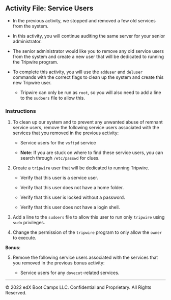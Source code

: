 ## Activity File: Service Users

- In the previous activity, we stopped and removed a few old services from the system.

- In this activity, you will continue auditing the same server for your senior administrator.

- The senior administrator would like you to remove any old service users from the system and create a new user that will be dedicated to running the Tripwire program.

- To complete this activity, you will use the `adduser` and `deluser` commands with the correct flags to clean up the system and create this new Tripwire user. 

    - Tripwire can only be run as `root`, so you will also need to add a line to the `sudoers` file to allow this.

### Instructions

1. To clean up our system and to prevent any unwanted abuse of remnant service users, remove the following service users associated with the services that you removed in the previous activity:

    - Service users for the `vsftpd` service

    - **Note**: If you are stuck on where to find these service users, you can search through `/etc/passwd` for clues.

2. Create a `tripwire` user that will be dedicated to running Tripwire.

    - Verify that this user is a service user.

    - Verify that this user does not have a home folder.

    - Verify that this user is locked without a password.

    - Verify that this user does not have a login shell.

3. Add a line to the `sudoers` file to allow this user to run only `tripwire` using `sudo` privileges.

4. Change the permission of the `tripwire` program to only allow the `owner` to execute.

**Bonus**:

5. Remove the following service users associated with the services that you removed in the previous bonus activity:

   - Service users for any `dovecot`-related services.

---

© 2022 edX Boot Camps LLC. Confidential and Proprietary. All Rights Reserved.
